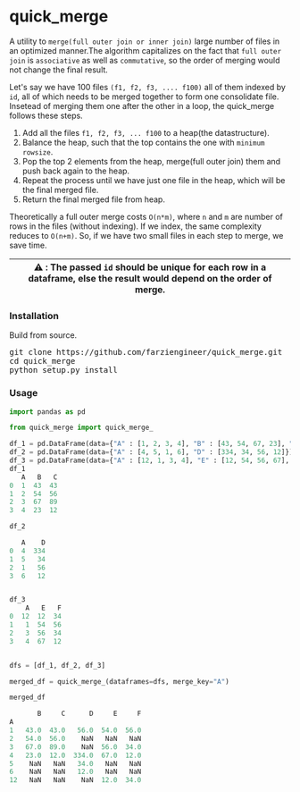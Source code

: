 # quick_merge
A utility to `merge(full outer join or inner join)` large number of files in an optimized manner.The algorithm capitalizes on the fact that `full outer join` is `associative` as well as `commutative`, so the order of merging would not change the final result.

Let's say we have 100 files `(f1, f2, f3, .... f100)` all of them indexed by `id`, all of which needs to be merged together to form one consolidate file. Insetead of merging them one after the other in a loop, the quick_merge follows these steps.


1. Add all the files `f1, f2, f3, ... f100` to a heap(the datastructure).
2. Balance the heap, such that the top contains the one with `minimum rowsize`. 
3. Pop the top 2 elements from the heap, merge(full outer join) them and push back again to the heap.
4. Repeat the process until we have just one file in the heap, which will be the final merged file.
5. Return the final merged file from heap.

Theoretically a full outer merge costs `O(n*m)`, where `n` and `m` are number of rows in the files (without indexing).
If we index, the same complexity reduces to `O(n+m)`. So, if we have two small files in each step to merge, we save time.

| ⚠️ : The passed `id` should be unique for each row in a dataframe, else the result would depend on the order of merge. |
| --- |


### Installation
Build from source.
<pre>
git clone https://github.com/farziengineer/quick_merge.git
cd quick_merge
python setup.py install
</pre>
### Usage
```python
import pandas as pd

from quick_merge import quick_merge_

df_1 = pd.DataFrame(data={"A" : [1, 2, 3, 4], "B" : [43, 54, 67, 23], "C" : [43, 56, 89, 12]})
df_2 = pd.DataFrame(data={"A" : [4, 5, 1, 6], "D" : [334, 34, 56, 12]})
df_3 = pd.DataFrame(data={"A" : [12, 1, 3, 4], "E" : [12, 54, 56, 67], "F" : [34, 56, 34, 12]})
df_1
   A   B   C
0  1  43  43
1  2  54  56
2  3  67  89
3  4  23  12

df_2

   A    D
0  4  334
1  5   34
2  1   56
3  6   12


df_3
    A   E   F
0  12  12  34
1   1  54  56
2   3  56  34
3   4  67  12


dfs = [df_1, df_2, df_3]

merged_df = quick_merge_(dataframes=dfs, merge_key="A")

merged_df

       B     C      D     E     F
A                                
1   43.0  43.0   56.0  54.0  56.0
2   54.0  56.0    NaN   NaN   NaN
3   67.0  89.0    NaN  56.0  34.0
4   23.0  12.0  334.0  67.0  12.0
5    NaN   NaN   34.0   NaN   NaN
6    NaN   NaN   12.0   NaN   NaN
12   NaN   NaN    NaN  12.0  34.0


  ```
